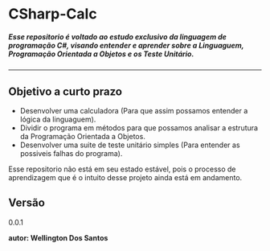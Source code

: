 # CSharp-Calc

##### Esse repositorio é voltado ao estudo exclusivo da linguagem de programação C#, visando entender e aprender sobre a Linguaguem, Programação Orientada a Objetos e os Teste Unitário.
---
Objetivo a curto prazo
---
  - Desenvolver uma calculadora (Para que assim possamos entender a lógica da linguaguem).
  - Dividir o programa em métodos para que possamos analisar a estrutura da Programação Orientada a Objetos.
  - Desenvolver uma  suite de teste unitário simples (Para entender as possiveis falhas do programa).

Esse repositorio não está em seu estado estável, pois o processo de aprendizagem que é o intuito desse projeto ainda está em andamento.

Versão
---
0.0.1

**autor: Wellington Dos Santos**
